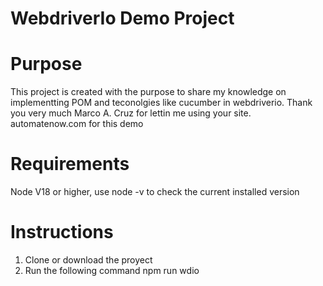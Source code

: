 # WebdriverIo Demo Project 

# Purpose
This project is created with the purpose to share my knowledge on implementting POM and teconolgies like cucumber in webdriverio.
Thank you very much Marco A. Cruz for lettin me using your site. automatenow.com for this demo 

# Requirements 
Node V18 or higher, 
use  node -v to check the current installed version

# Instructions
  1. Clone or download the proyect
  2. Run the following command  npm run wdio 
